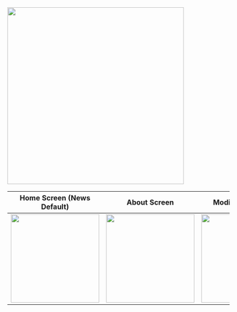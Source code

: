 <img src="https://static.wixstatic.com/media/687ebc_49754fd7c54a4e0e92aecb2443c99bc9~mv2.png" width="400">

Home Screen (News Default) |  About Screen             | Modify Experiance         | Account Settings
:-------------------------:|:-------------------------:|:-------------------------:|:-------------------------:
<img src="https://static.wixstatic.com/media/687ebc_8f4d876078164570a6c2f8e7745535c9~mv2.png" width="200">  |  <img src="https://static.wixstatic.com/media/687ebc_f3311890de5948e78e5eea477ba8b5a0~mv2.png" width="200"> | <img src="https://static.wixstatic.com/media/687ebc_2b7518ce5b914c319d88b3d15314b53e~mv2.png" width="200"> | <img src="https://static.wixstatic.com/media/687ebc_abf08e4b24d840a5a40cb0a4a1becdcd~mv2.png" width="200">
